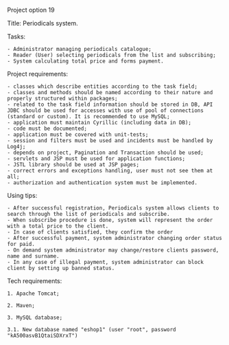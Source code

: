 Project option 19

Title: Periodicals system.

Tasks:

    - Administrator managing periodicals catalogue;
	- Reader (User) selecting periodicals from the list and subscribing;
	- System calculating total price and forms payment.

Project requirements:

	- classes which describe entities according to the task field;
	- classes and methods should be named according to their nature and properly structured within packages;
	- related to the task field information should be stored in DB, API JDBC should be used for accesses with use of pool of connections (standard or custom). It is recommended to use MySQL;
	- application must maintain Cyrillic (including data in DB);
	- code must be documented; 
	- application must be covered with unit-tests;
	- session and filters must be used and incidents must be handled by Log4j;
	- depends on project, Pagination and Transaction should be used;
	- servlets and JSP must be used for application functions;
	- JSTL library should be used at JSP pages;
	- correct errors and exceptions handling, user must not see them at all;
	- authorization and authentication system must be implemented.

Using tips:

	- After successful registration, Periodicals system allows clients to search through the list of periodicals and subscribe.
	- When subscribe procedure is done, system will represent the order with a total price to the client.
    - In case of clients satisfied, they confirm the order
	- After successful payment, system administrator changing order status for paid.
    - On demand system administrator may change/restore clients password, name and surname.
	- In any case of illegal payment, system administrator can block client by setting up banned status.

Tech requirements:

    1. Apache Tomcat;

    2. Maven;

    3. MySQL database;

    3.1. New database named "eshop1" (user "root", password "kA500asvB1QtaiSDXrxT")

